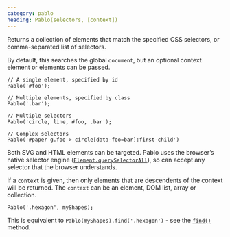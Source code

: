 ```yaml
--- 
category: pablo
heading: Pablo(selectors, [context])
---
```


Returns a collection of elements that match the specified CSS selectors, or comma-separated list of selectors.

By default, this searches the global `document`, but an optional context element or elements can be passed.

    // A single element, specified by id
    Pablo('#foo');

    // Multiple elements, specified by class
    Pablo('.bar');

    // Multiple selectors
    Pablo('circle, line, #foo, .bar');

    // Complex selectors
    Pablo('#paper g.foo > circle[data-foo=bar]:first-child')


Both SVG and HTML elements can be targeted. Pablo uses the browser’s native selector engine ([`Element.querySelectorAll`][qsa]), so can accept any selector that the browser understands.

If a `context` is given, then only elements that are descendents of the context will be returned. The `context` can be an element, DOM list, array or collection.

    Pablo('.hexagon', myShapes);

This is equivalent to `Pablo(myShapes).find('.hexagon')` - see the [`find()`][find] method.


[qsa]: https://developer.mozilla.org/docs/DOM/Element.querySelectorAll
[find]: /api/find/
